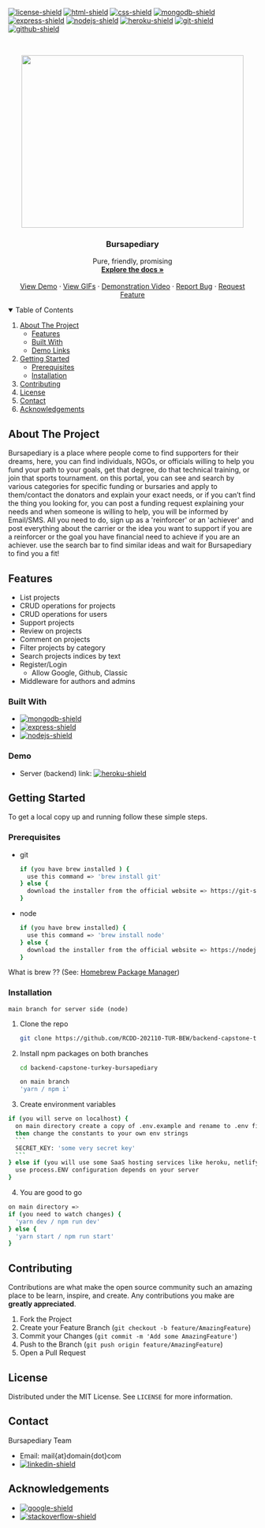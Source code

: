 <!--
*** Thanks for checking out the Best-README-Template. If you have a suggestion
*** that would make this better, please fork the repo and create a pull request
*** or simply open an issue with the tag "enhancement".
*** Thanks again! Now go create something AMAZING! :D
***
***
***
*** To avoid retyping too much info. Do a search and replace for the following:
*** github_username, repo_name, twitter_handle, email, project_title, project_description
-->



<!-- PROJECT SHIELDS -->
<!--
*** I'm using markdown "reference style" links for readability.
*** Reference links are enclosed in brackets [ ] instead of parentheses ( ).
*** See the bottom of this document for the declaration of the reference variables
*** for contributors-url, forks-url, etc. This is an optional, concise syntax you may use.
*** https://www.markdownguide.org/basic-syntax/#reference-style-links
-->
[![license-shield]][license-url]
[![html-shield]][html-url]
[![css-shield]][css-url]
[![mongodb-shield]][mongodb-url]
[![express-shield]][express-url]
[![nodejs-shield]][nodejs-url]
[![heroku-shield]][heroku-url]
[![git-shield]][git-url]
[![github-shield]][github-url]



<!-- PROJECT LOGO -->
<br />
<p align="center">
  <a href="#">
    <img src="https://i.giphy.com/media/7NJlWDt3lh5dGdXrS3/giphy.gif" width="450" height="350"/>
  </a>

  <h3 align="center">Bursapediary</h3>

  <p align="center">
    Pure, friendly, promising
    <br />
    <a href="#getting-started"><strong>Explore the docs »</strong></a>
    <br />
    <br />
    <a href="#" target="_blank">View Demo</a>
    ·
    <a href="#">View GIFs</a>
    ·
    <a href="#" target="_blank">Demonstration Video</a>
    ·
    <a href="#">Report Bug</a>
    ·
    <a href="#">Request Feature</a>
  </p>
</p>



<!-- TABLE OF CONTENTS -->
<details open="open">
  <summary>Table of Contents</summary>
  <ol>
    <li>
      <a href="#about-the-project">About The Project</a>
      <ul>
        <li><a href="#features">Features</a></li>
        <li><a href="#built-with">Built With</a></li>
        <li><a href="#demo">Demo Links</a></li>
      </ul>
    </li>
    <li>
      <a href="#getting-started">Getting Started</a>
      <ul>
        <li><a href="#prerequisites">Prerequisites</a></li>
        <li><a href="#installation">Installation</a></li>
      </ul>
    </li>
    <!-- <li><a href="#usage">Usage</a></li> -->
    <!-- <li><a href="#roadmap">Roadmap</a></li> -->
    <li><a href="#contributing">Contributing</a></li>
    <li><a href="#license">License</a></li>
    <li><a href="#contact">Contact</a></li>
    <li><a href="#acknowledgements">Acknowledgements</a></li>
  </ol>
</details>



<!-- ABOUT THE PROJECT -->
## About The Project

Bursapediary is a place where people come to find supporters for their dreams, here, you can find individuals, NGOs, or officials willing to help you fund your path to your goals, get that degree, do that technical training, or join that sports tournament. on this portal, you can see and search by various categories for specific funding or bursaries and apply to them/contact the donators and explain your exact needs, or if you can’t find the thing you looking for, you can post a funding request explaining your needs and when someone is willing to help, you will be informed by Email/SMS. All you need to do, sign up as a 'reinforcer' or an 'achiever' and post everything about the carrier or the idea you want to support if you are a reinforcer or the goal you have financial need to achieve if you are an achiever. use the search bar to find similar ideas and wait for Bursapediary to find you a fit!

## Features

- List projects
- CRUD operations for projects 
- CRUD operations for users
- Support projects
- Review on projects
- Comment on projects
- Filter projects by category
- Search projects indices by text
- Register/Login
  - Allow Google, Github, Classic
- Middleware for authors and admins

### Built With

* [![mongodb-shield]][mongodb-url]
* [![express-shield]][express-url]
* [![nodejs-shield]][nodejs-url]

### Demo

* Server (backend) link: [![heroku-shield]](https://bursapediary.com)

<!-- GETTING STARTED -->
## Getting Started

To get a local copy up and running follow these simple steps.

### Prerequisites

* git
  ```sh
  if (you have brew installed ) {
    use this command => 'brew install git'
  } else {
    download the installer from the official website => https://git-scm.com/downloads
  }
  ```

* node
  ```sh
  if (you have brew installed) {
    use this command => 'brew install node'
  } else {
    download the installer from the official website => https://nodejs.org/en/
  }
  ```
What is brew ?? (See: <a href="https://en.wikipedia.org/wiki/Homebrew_(package_manager)" target="_blank">Homebrew Package Manager</a>)

### Installation

```
main branch for server side (node)
```
1. Clone the repo
   ```sh
   git clone https://github.com/RCDD-202110-TUR-BEW/backend-capstone-turkey-bursapediary.git
   ```
2. Install npm packages on both branches 
   ```sh
   cd backend-capstone-turkey-bursapediary
   ```
   ```sh
   on main branch
   'yarn / npm i'
   ```
3. Create environment variables
  ```sh
  if (you will serve on localhost) {
    on main directory create a copy of .env.example and rename to .env file 
    then change the constants to your own env strings
    ```
    SECRET_KEY: 'some very secret key'
    ```
  } else if (you will use some SaaS hosting services like heroku, netlify etc){
    use process.ENV configuration depends on your server
  }
  ```
4. You are good to go
  ```sh
  on main directory => 
  if (you need to watch changes) {
    'yarn dev / npm run dev'
  } else {
    'yarn start / npm run start'
  }
  ```



<!-- USAGE EXAMPLES -->
<!-- ## Usage

Use this space to show useful examples of how a project can be used. Additional screenshots, code examples and demos work well in this space. You may also link to more resources.

_For more examples, please refer to the [Documentation](https://example.com)_ -->



<!-- ROADMAP -->



<!-- CONTRIBUTING -->
## Contributing

Contributions are what make the open source community such an amazing place to be learn, inspire, and create. Any contributions you make are **greatly appreciated**.

1. Fork the Project
2. Create your Feature Branch (`git checkout -b feature/AmazingFeature`)
3. Commit your Changes (`git commit -m 'Add some AmazingFeature'`)
4. Push to the Branch (`git push origin feature/AmazingFeature`)
5. Open a Pull Request



<!-- LICENSE -->
## License

Distributed under the MIT License. See `LICENSE` for more information.



<!-- CONTACT -->
## Contact

Bursapediary Team
* Email: mail{at}domain{dot}com
* [![linkedin-shield]][linkedin-url]



<!-- ACKNOWLEDGEMENTS -->
## Acknowledgements

* [![google-shield]][google-url]
* [![stackoverflow-shield]][stackoverflow-url]





<!-- MARKDOWN LINKS & IMAGES -->
<!-- https://www.markdownguide.org/basic-syntax/#reference-style-links -->
[license-shield]: https://img.shields.io/github/license/RCDD-202110-TUR-BEW/backend-capstone-turkey-bursapediary.svg?style=flat-square
[license-url]: https://github.com/RCDD-202110-TUR-BEW/backend-capstone-turkey-bursapediary/blob/master/LICENSE
[freecodecamp-shield]: https://img.shields.io/badge/-freecodecamp-black?style=flat-square&logo=freecodecamp
[freecodecamp-url]: https://www.freecodecamp.org/
[google-shield]: https://img.shields.io/badge/google-4285F4?style=for-the-badge&logo=google&logoColor=white
[google-url]: https://www.google.com/
[stackoverflow-shield]: https://img.shields.io/badge/-stackoverflow-E34F26?style=for-the-badge&logo=stackoverflow&logoColor=white
[stackoverflow-url]: https://www.stackoverflow.com/
[html-shield]: https://img.shields.io/badge/-HTML5-E34F26?style=flat-square&logo=html5&logoColor=white
[html-url]: https://en.wikipedia.org/wiki/HTML
[css-shield]: https://img.shields.io/badge/-CSS3-1572B6?style=flat-square&logo=css3
[css-url]: https://en.wikipedia.org/wiki/CSS
[nodejs-shield]: https://img.shields.io/badge/-Nodejs-black?style=flat-square&logo=Node.js
[nodejs-url]: https://nodejs.org/en/
[react-shield]: https://img.shields.io/badge/-React-black?style=flat-square&logo=react
[react-url]: https://reactjs.org/
[mongodb-shield]: https://img.shields.io/badge/-MongoDB-black?style=flat-square&logo=mongodb
[mongodb-url]: https://www.mongodb.com/
[express-shield]: https://img.shields.io/badge/-express-black.svg?style=flat-square&logo=express
[express-url]: https://expressjs.com/
[graphql-shield]: https://img.shields.io/badge/-GraphQL-E10098?style=flat-square&logo=graphql
[graphql-url]: https://graphql.org/
[apollo-shield]: https://img.shields.io/badge/-Apollo%20GraphQL-311C87?style=flat-square&logo=apollo-graphql
[apollo-url]: https://www.apollographql.com/
[heroku-shield]: https://img.shields.io/badge/-Heroku-430098?style=flat-square&logo=heroku
[heroku-url]: https://dashboard.heroku.com/
[netlify-shield]: https://img.shields.io/badge/-netlify-black?style=flat-square&logo=netlify
[netlify-url]: https://www.netlify.com/
[git-shield]: https://img.shields.io/badge/-Git-black?style=flat-square&logo=git
[git-url]: https://git-scm.com/
[github-shield]: https://img.shields.io/badge/-GitHub-181717?style=flat-square&logo=github
[github-url]: https://github.com/
[linkedin-shield]: https://img.shields.io/badge/-linkedin-blue?style=flat-square&logo=Linkedin&logoColor=white
[linkedin-url]: https://linkedin.com/
